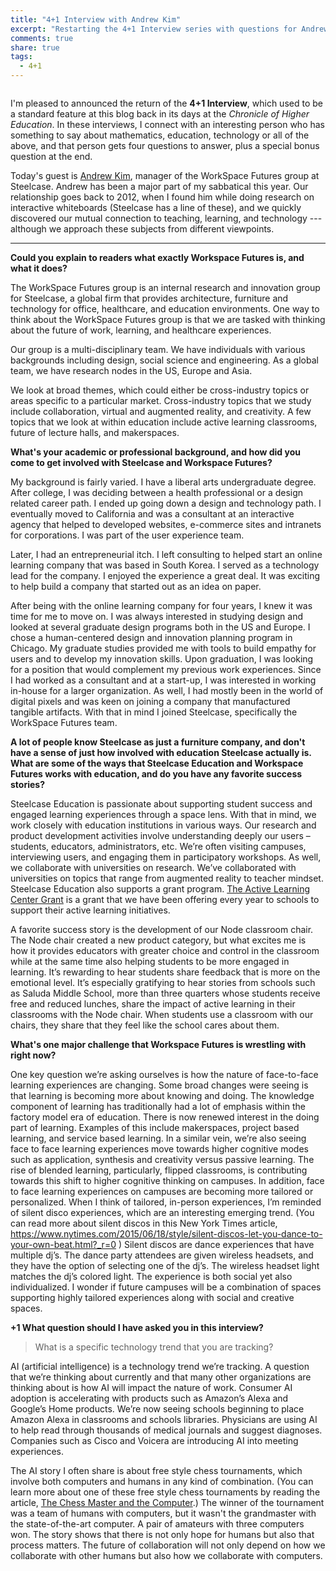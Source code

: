 ```yaml
---
title: "4+1 Interview with Andrew Kim"
excerpt: "Restarting the 4+1 Interview series with questions for Andrew Kim, manager of the Workspace Futures group at Steelcase."
comments: true
share: true
tags:
  - 4+1
---
```


<img src="{{ site.url }}{{ site.baseurl }}/assets/images/2017-12-12/andrew.jpg" alt="" class="full"> 

I'm pleased to announced the return of the __4+1 Interview__, which used to be a standard feature at this blog back in its days at the _Chronicle of Higher Education_. In these interviews, I connect with an interesting person who has something to say about mathematics, education, technology or all of the above, and that person gets four questions to answer, plus a special bonus question at the end. 

Today's guest is [Andrew Kim](https://www.linkedin.com/in/andrew-kim-29b158/), manager of the WorkSpace Futures group at Steelcase. Andrew has been a major part of my sabbatical this year. Our relationship goes back to 2012, when I found him while doing research on interactive whiteboards (Steelcase has a line of these), and we quickly discovered our mutual connection to teaching, learning, and technology --- although we approach these subjects from different viewpoints. 


---

__Could you explain to readers what exactly Workspace Futures is, and what it does?__ 

The WorkSpace Futures group is an internal research and innovation group for Steelcase, a global firm that provides architecture, furniture and technology for office, healthcare, and education environments. One way to think about the WorkSpace Futures group is that we are tasked with thinking about the future of work, learning, and healthcare experiences. 

Our group is a multi-disciplinary team. We have individuals with various backgrounds including design, social science and engineering. As a global team, we have research nodes in the US, Europe and Asia. 

We look at broad themes, which could either be cross-industry topics or areas specific to a particular market. Cross-industry topics that we study include collaboration, virtual and augmented reality, and creativity. A few topics that we look at within education include active learning classrooms, future of lecture halls, and makerspaces.  


__What's your academic or professional background, and how did you come to get involved with Steelcase and Workspace Futures?__ 

My background is fairly varied. I have a liberal arts undergraduate degree. After college, I was deciding between a health professional or a design related career path. I ended up going down a design and technology path.  I eventually moved to California and was a consultant at an interactive agency that helped to developed websites, e-commerce sites and intranets for corporations. I was part of the user experience team. 

Later, I had an entrepreneurial itch. I left consulting to helped start an online learning company that was based in South Korea. I served as a technology lead for the company. I enjoyed the experience a great deal. It was exciting to help build a company that started out as an idea on paper. 

After being with the online learning company for four years, I knew it was time for me to move on. I was always interested in studying design and looked at several graduate design programs both in the US and Europe. I chose a human-centered design and innovation planning program in Chicago. My graduate studies provided me with tools to build empathy for users and to develop my innovation skills.  Upon graduation, I was looking for a position that would complement my previous work experiences. Since I had worked as a consultant and at a start-up, I was interested in working in-house for a larger organization. As well, I had mostly been in the world of digital pixels and was keen on joining a company that manufactured tangible artifacts. With that in mind I joined Steelcase, specifically the WorkSpace Futures team. 
 

__A lot of people know Steelcase as just a furniture company, and don't have a sense of just how involved with education Steelcase actually is. What are some of the ways that Steelcase Education and Workspace Futures works with education, and do you have any favorite success stories?__ 

Steelcase Education is passionate about supporting student success and engaged learning experiences through a space lens. With that in mind, we work closely with education institutions in various ways. Our research and product development activities involve understanding deeply our users – students, educators, administrators, etc. We’re often visiting campuses, interviewing users, and engaging them in participatory workshops. As well, we collaborate with universities on research. We’ve collaborated with universities on topics that range from augmented reality to teacher mindset.  Steelcase Education also supports a grant program. [The Active Learning Center Grant](https://www.steelcase.com/discover/information/education/active-learning-center-grant/#active-learning-center-grant-open-now) is a grant that we have been offering every year to schools to support their active learning initiatives. 

A favorite success story is the development of our Node classroom chair. The Node chair created a new product category, but what excites me is how it provides educators with greater choice and control in the classroom while at the same time also helping students to be more engaged in learning. It’s rewarding to hear students share feedback that is more on the emotional level. It’s especially gratifying to hear stories from schools such as Saluda Middle School, more than three quarters whose students receive free and reduced lunches, share the impact of active learning in their classrooms with the Node chair. When students use a classroom with our chairs, they share that they feel like the school cares about them. 


__What's one major challenge that Workspace Futures is wrestling with right now?__

One key question we’re asking ourselves is how the nature of face-to-face learning experiences are changing. Some broad changes were seeing is that learning is becoming more about knowing and doing. The knowledge component of learning has traditionally had a lot of emphasis within the factory model era of education.  There is now renewed interest in the doing part of learning. Examples of this include makerspaces, project based learning, and service based learning. In a similar vein, we’re also seeing face to face learning experiences move towards higher cognitive modes such as application, synthesis and creativity versus passive learning. The rise of blended learning, particularly, flipped classrooms, is contributing towards this shift to higher cognitive thinking on campuses. In addition, face to face learning experiences on campuses are becoming more tailored or personalized. When I think of tailored, in-person experiences, I’m reminded of silent disco experiences, which are an interesting emerging trend. (You can read more about silent discos in this New York Times article, https://www.nytimes.com/2015/06/18/style/silent-discos-let-you-dance-to-your-own-beat.html?_r=0 ) Silent discos are dance experiences that have multiple dj’s. The dance party attendees are given wireless headsets, and they have the option of selecting one of the dj’s. The wireless headset light matches the dj’s colored light. The experience is both social yet also individualized. I wonder if future campuses will be a combination of spaces supporting highly tailored experiences along with social and creative spaces. 

__+1 What question should I have asked you in this interview?__

>What is a specific technology trend that you are tracking? 

AI (artificial intelligence) is a technology trend we’re tracking. A question that we’re thinking about currently and that many other organizations are thinking about is how AI will impact the nature of work. Consumer AI adoption is accelerating with products such as Amazon’s Alexa and Google’s Home products. We’re now seeing schools beginning to place Amazon Alexa in classrooms and schools libraries. Physicians are using AI to help read through thousands of medical journals and suggest diagnoses. Companies such as Cisco and Voicera are introducing AI into meeting experiences. 

The AI story I often share is about free style chess tournaments, which involve both computers and humans in any kind of combination. (You can learn more about one of these free style chess tournaments by reading the article, [The Chess Master and the Computer](http://www.nybooks.com/articles/2010/02/11/the-chess-master-and-the-computer/).) The winner of the tournament was a team of humans with computers, but it wasn't the grandmaster with the state-of-the-art computer. A pair of amateurs with three computers won. The story shows that there is not only hope for humans but also that process matters. The future of collaboration will not only depend on how we collaborate with other humans but also how we collaborate with computers. 


